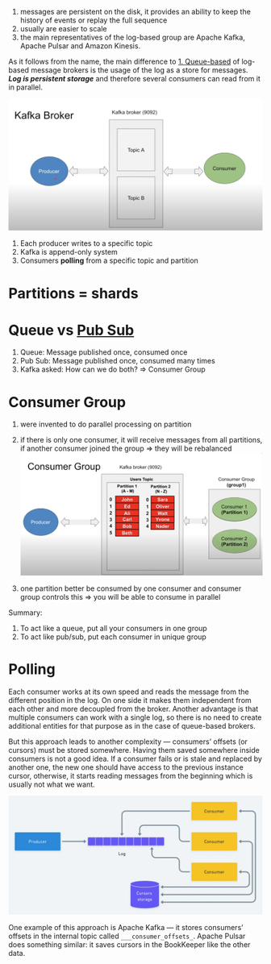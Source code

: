 1. messages are persistent on the disk, it provides an ability to keep the history of events or replay the full sequence
2. usually are easier to scale
3. the main representatives of the log-based group are Apache Kafka, Apache Pulsar and Amazon Kinesis.

As it follows from the name, the main difference to [1. Queue-based](1.%20Queue-based.md) of log-based message brokers is the usage of the log as a store for messages. ***Log is persistent storage*** and therefore several consumers can read from it in parallel.

![Pasted image 20231205214546](../../../../../_Attachments/Pasted%20image%2020231205214546.png)

1. Each producer writes to a specific topic
2. Kafka is append-only system
3. Consumers **polling** from a specific topic and partition 
# Partitions = shards

# Queue vs [Pub Sub](Pub%20Sub)

1. Queue: Message published once, consumed once
2. Pub Sub: Message published once, consumed many times
3. Kafka asked: How can we do both? => Consumer Group
# Consumer Group

1. were invented to do parallel processing on partition
2. if there is only one consumer, it will receive messages from all partitions, if another consumer joined the group => they will be rebalanced
![Pasted image 20231205215956](../../../../../_Attachments/Pasted%20image%2020231205215956.png)

3. one partition better be consumed by one consumer and consumer group controls this => you will be able to consume in parallel

Summary:
1. To act like a queue, put all your consumers in one group
2. To act like pub/sub, put each consumer in unique group

# Polling

Each consumer works at its own speed and reads the message from the different position in the log. On one side it makes them independent from each other and more decoupled from the broker. Another advantage is that multiple consumers can work with a single log, so there is no need to create additional entities for that purpose as in the case of queue-based brokers.

But this approach leads to another complexity — consumers’ offsets (or cursors) must be stored somewhere. Having them saved somewhere inside consumers is not a good idea. If a consumer fails or is stale and replaced by another one, the new one should have access to the previous instance cursor, otherwise, it starts reading messages from the beginning which is usually not what we want.

![Pasted image 20231205132650](../../../../../_Attachments/Pasted%20image%2020231205132650.png)

One example of this approach is Apache Kafka — it stores consumers’ offsets in the internal topic called `___consumer_offsets_`. Apache Pulsar does something similar: it saves cursors in the BookKeeper like the other data.


